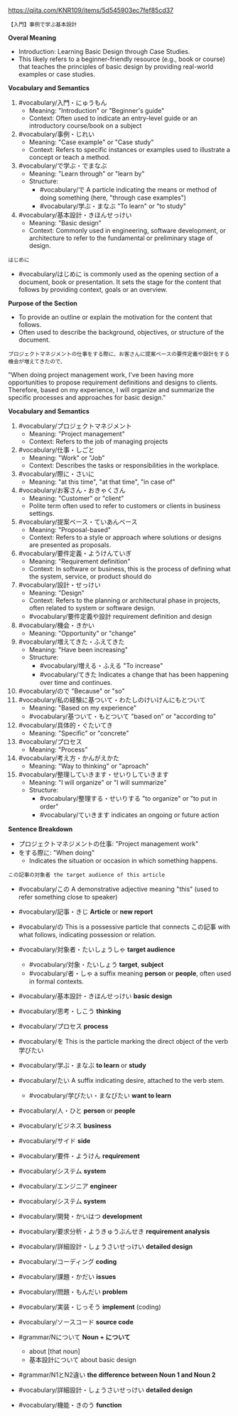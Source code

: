 https://qiita.com/KNR109/items/5d545903ec7fef85cd37

```
【入門】事例で学ぶ基本設計
```

**Overal Meaning**

- Introduction: Learning Basic Design through Case Studies.
- This likely refers to a beginner-friendly resource (e.g., book or course) that teaches the principles of basic design by providing real-world examples or case studies.

**Vocabulary and Semantics**

1. #vocabulary/入門・にゅうもん
	- Meaning: "Introduction" or "Beginner's guide"
	- Context: Often used to indicate an entry-level guide or an introductory course/book on a subject
2. #vocabulary/事例・じれい
	- Meaning: "Case example" or "Case study"
	- Context: Refers to specific instances or examples used to illustrate a concept or teach a method.
3. #vocabulary/で学ぶ・でまなぶ
	- Meaning: "Learn through" or "learn by"
	- Structure:
		- #vocabulary/で A particle indicating the means or method of doing something (here, "through case examples")
		- #vocabulary/学ぶ・まなぶ "To learn" or "to study"
4. #vocabulary/基本設計・きほんせっけい
	- Meaning: "Basic design"
	- Context: Commonly used in engineering, software development, or architecture to refer to the fundamental or preliminary stage of design.

```
はじめに
```

- #vocabulary/はじめに is commonly used as the opening section of a document, book or presentation. It sets the stage for the content that follows by providing context, goals or an overview.

**Purpose of the Section**

- To provide an outline or explain the motivation for the content that follows.
- Often used to describe the background, objectives, or structure of the document.

```
プロジェクトマネジメントの仕事をする際に、お客さんに提案ベースの要件定義や設計をする機会が増えてきたので、
```

"When doing project management work, I've been having more opportunities to propose requirement definitions and designs to clients. Therefore, based on my experience, I will organize and summarize the specific processes and approaches for basic design."

**Vocabulary and Semantics**

1. #vocabulary/プロジェクトマネジメント
	- Meaning: "Project management"
	- Context: Refers to the job of managing projects
2. #vocabulary/仕事・しごと
	- Meaning: "Work" or "Job"
	- Context: Describes the tasks or responsibilities in the workplace.
3. #vocabulary/際に・さいに
	- Meaning: "at this time", "at that time", "in case of"
4. #vocabulary/お客さん・おきゃくさん 
	- Meaning: "Customer" or "client"
	- Polite term often used to refer to customers or clients in business settings.
5. #vocabulary/提案ベース・ていあんベース
	- Meaning: "Proposal-based"
	- Context: Refers to a style or approach where solutions or designs are presented as proposals.
6. #vocabulary/要件定義・ようけんていぎ 
	- Meaning: "Requirement definition"
	- Context: In software or business, this is the process of defining what the system, service, or product should do
7. #vocabulary/設計・せっけい
	- Meaning: "Design"
	- Context: Refers to the planning or architectural phase in projects, often related to system or  software design.
	- #vocabulary/要件定義や設計 requirement definition and design
8. #vocabulary/機会・きかい
	- Meaning: "Opportunity" or "change"
9. #vocabulary/増えてきた・ふえてきた
	- Meaning: "Have been increasing"
	- Structure:
		- #vocabulary/増える・ふえる "To increase"
		- #vocabulary/てきた Indicates a change that has been happening over time and continues.
10. #vocabulary/ので "Because" or "so"
11. #vocabulary/私の経験に基ついて・わたしのけいけんにもとついて
	- Meaning: "Based on my experience"
	- #vocabulary/基ついて・もとついて "based on" or "according to"
12. #vocabulary/具体的・ぐたいてき
	- Meaning: "Specific" or "concrete"
13. #vocabulary/プロセス
	- Meaning: "Process"
14. #vocabulary/考え方・かんがえかた
	- Meaning: "Way to thinking" or "aproach"
15. #vocabulary/整理していきます・せいりしていきます
	- Meaning: "I will organize" or "I will summarize"
	- Structure:
		- #vocabulary/整理する・せいりする "to organize" or "to put in order"
		- #vocabulary/ていきます indicates an ongoing or future action

**Sentence Breakdown**

- プロジェクトマネジメントの仕事: "Project management work"
- をする際に: "When doing"
	- Indicates the situation or occasion in which something happens.

```
この記事の対象者 the target audience of this article
```
- #vocabulary/この A demonstrative adjective meaning "this" (used to refer something close to speaker)
- #vocabulary/記事・きじ **Article** or **new report**
- #vocabulary/の This is a possessive particle that connects この記事 with what follows, indicating possession or relation.
- #vocabulary/対象者・たいしょうしゃ **target audience**
	- #vocabulary/対象・たいしょう **target**, **subject**
	- #vocabulary/者・しゃ a suffix meaning **person** or **people**, often used in formal contexts.

- #vocabulary/基本設計・きほんせっけい **basic design**
- #vocabulary/思考・しこう **thinking**
- #vocabulary/プロセス **process**
- #vocabulary/を This is the particle marking the direct object of the verb 学びたい
- #vocabulary/学ぶ・まなぶ **to learn** or **study**
- #vocabulary/たい A suffix indicating desire, attached to the verb stem.
	- #vocabulary/学びたい・まなびたい **want to learn**
- #vocabulary/人・ひと **person** or **people**

- #vocabulary/ビジネス **business**
- #vocabulary/サイド **side**
- #vocabulary/要件・ようけん **requirement**
- #vocabulary/システム **system**
- #vocabulary/エンジニア **engineer**
- #vocabulary/システム **system**
- #vocabulary/開発・かいはつ **development**
- #vocabulary/要求分析・ようきゅうぶんせき **requirement analysis**
- #vocabulary/詳細設計・しょうさいせっけい **detailed design**
- #vocabulary/コーディング **coding**
- #vocabulary/課題・かだい **issues**
- #vocabulary/問題・もんだい **problem**
- #vocabulary/実装・じっそう **implement** (coding)
- #vocabulary/ソースコード **source code**
- #grammar/Nについて **Noun + について**
	- about [that noun]
	- 基本設計について about basic design
- #grammar/N1とN2違い **the difference between Noun 1 and Noun 2**
- #vocabulary/詳細設計・しょうさいせっけい **detailed design**
- #vocabulary/機能・きのう **function**